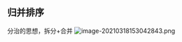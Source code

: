## 归并排序

分治的思想，拆分+合并
![image-20210318153042843.png](WEBRESOURCE322226a5b948af3ab7866d4e7577035c.png)